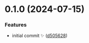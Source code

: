 # 0.1.0 (2024-07-15)

### Features

- initial commit ✨ ([d505628](https://github.com/JoshuaKGoldberg/console-table-without-index/commit/d5056284173025f80641417198d2bcadbc80ed24))
